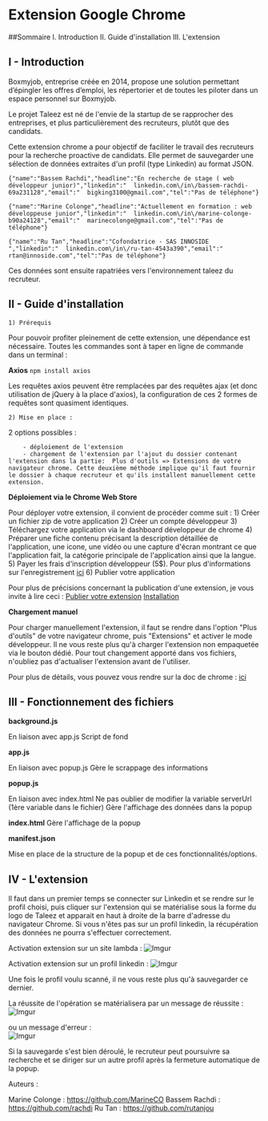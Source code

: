 # Extension Google Chrome 

##Sommaire
I. Introduction
II. Guide d'installation
III. L'extension


## I - Introduction

Boxmyjob, entreprise créée en 2014, propose une solution permettant d’épingler les offres d’emploi, les répertorier et de toutes les piloter dans un espace personnel sur Boxmyjob.

Le projet Taleez est né de l'envie de la startup de se rapprocher des entreprises, et plus particulièrement des recruteurs, plutôt que des candidats.

Cette extension chrome a pour objectif de faciliter le travail des recruteurs pour la recherche proactive de candidats. 
Elle permet de sauvegarder une sélection de données extraites d'un profil (type Linkedin) au format JSON.

	{"name":"Bassem Rachdi","headline":"En recherche de stage ( web développeur junior)","linkedin":"  linkedin.com\/in\/bassem-rachdi-69a231128","email":"  bigking3100@gmail.com","tel":"Pas de téléphone"}

	{"name":"Marine Colonge","headline":"Actuellement en formation : web développeuse junior","linkedin":"  linkedin.com\/in\/marine-colonge-b90a24128","email":"  marinecolonge@gmail.com","tel":"Pas de téléphone"}

	{"name":"Ru Tan","headline":"Cofondatrice - SAS INNOSIDE ","linkedin":"  linkedin.com\/in\/ru-tan-4543a390","email":"  rtan@innoside.com","tel":"Pas de téléphone"}

Ces données sont ensuite rapatriées vers l'environnement taleez du recruteur.


## II - Guide d'installation

	1) Prérequis 

Pour pouvoir profiter pleinement de cette extension, une dépendance est nécessaire. Toutes les commandes sont à taper en ligne de commande dans un terminal  : 

**Axios**
`npm install axios`

Les requêtes axios peuvent être remplacées par des requêtes ajax (et donc utilisation de jQuery à la place d'axios), la configuration de ces 2 formes de requêtes sont quasiment identiques.


	2) Mise en place :

2 options possibles : 	

		- déploiement de l'extension 
		- chargement de l'extension par l'ajout du dossier contenant l'extension dans la partie:  Plus d'outils => Extensions de votre navigateur chrome. Cette deuxième méthode implique qu'il faut fournir le dossier à chaque recruteur et qu'ils installent manuellement cette extension.


**Déploiement via le Chrome Web Store**

Pour déployer votre extension, il convient de procéder comme suit :
	1) Créer un fichier zip de votre application
	2) Créer un compte développeur
	3) Téléchargez votre application via le dashboard développeur de chrome
	4) Préparer une fiche contenu précisant la description détaillée de l'application, une icone, une vidéo ou une capture d'écran montrant ce que l'application fait, la catégorie principale de l'application ainsi que la langue.
	5) Payer les frais d'inscription développeur (5$). Pour plus d'informations sur l'enregistrement [ici](https://developer.chrome.com/webstore?visit_id=1-636252590093195208-2055888407&rd=2)
	6) Publier votre application


Pour plus de précisions concernant la publication d'une extension, je vous invite à lire ceci :
[Publier votre extension](https://developer.chrome.com/webstore/publish)
[Installation](https://developer.chrome.com/webstore/inline_installation)


**Chargement manuel**

Pour charger manuellement l'extension, il faut se rendre dans l'option "Plus d'outils" de votre navigateur chrome, puis "Extensions" et activer le mode développeur. 
Il ne vous reste plus qu'à charger l'extension non empaquetée via le bouton dédié.
Pour tout changement apporté dans vos fichiers, n'oubliez pas d'actualiser l'extension avant de l'utiliser.

Pour plus de détails, vous pouvez vous rendre sur la doc de chrome : [ici](https://developer.chrome.com/extensions/external_extensions)

## III - Fonctionnement des fichiers

**background.js**

En liaison avec app.js
Script de fond

**app.js**

En liaison avec popup.js
Gère le scrappage des informations


**popup.js**

En liaison avec index.html
Ne pas oublier de modifier la variable serverUrl (1ère variable dans le fichier)
Gère l'affichage des données dans la popup


**index.html**
Gère l'affichage de la popup


**manifest.json**

Mise en place de la structure de la popup et de ces fonctionnalités/options.    

## IV - L'extension

Il faut dans un premier temps se connecter sur Linkedin et se rendre sur le profil choisi, puis cliquer sur l'extension qui se matérialise sous la forme du logo de Taleez et apparait en haut à droite de la barre d'adresse du navigateur Chrome.
Si vous n'êtes pas sur un profil linkedin, la récupération des données ne pourra s'effectuer correctement.

Activation extension sur un site lambda :
![Imgur](http://i.imgur.com/lXFauDM.png)


Activation extension sur un profil linkedin :
![Imgur](http://i.imgur.com/k5V1xRJ.png)

Une fois le profil voulu scanné, il ne vous reste plus qu'à sauvegarder ce dernier.

La réussite de l'opération se matérialisera par un message de réussite :      
![Imgur](http://i.imgur.com/5w9Hdr8.png)

ou un message d'erreur :       
![Imgur](http://i.imgur.com/SDSv5Jz.png)


Si la sauvegarde s'est bien déroulé, le recruteur peut poursuivre sa recherche et se diriger sur un autre profil après la fermeture automatique de la popup.


Auteurs : 

Marine Colonge : https://github.com/MarineCO
Bassem Rachdi : https://github.com/rachdi
Ru Tan : https://github.com/rutanjou
